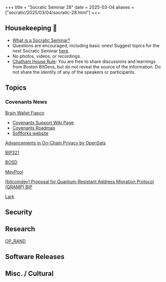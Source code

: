 +++
title = "Socratic Seminar 28"
date = 2025-03-04
aliases = ["socratic/2025/03/04/socratic-28.html"]
+++

## Housekeeping 🧹

- [What is a Socratic Seminar?](https://bitdevs.org/about#socratic-seminars)
- Questions are encouraged, including basic ones! Suggest topics for the next Socratic Seminar [here](https://github.com/0xBEEFCAF3/bostonbitdevs/issues/new).
- No photos, videos, or recordings.
- [Chatham House Rule](https://www.chathamhouse.org/about-us/chatham-house-rule): You are free to share discussions and learnings from Boston BitDevs, but do not reveal the source of the information. Do not share the identity of any of the speakers or participants.

## Topics

### Covenants News

[Brain Wallet Fiasco](https://x.com/mononautical/status/1895639824197206352)

* [Covenants Support Wiki Page](https://en.bitcoin.it/w/index.php?title=Covenants_support&modqueued=1)
* [Covenants Roadmap](https://x.com/jeremyrubin/status/1895676912401252588?s=46&t=PtDQpC8qXN6eLrhVrXTVNA)
* [Softforks website](https://softforks.org/)

[Advancements in On-Chain Privacy by OpenSats](https://opensats.org/blog/developing-advancements-in-onchain-privacy)

[BIP321](https://github.com/bitcoin/bips/pull/1555)


[BOSD](https://groups.google.com/g/bitcoindev/c/vR54BzC3pIQ/m/1z8xJTOOAAAJ)

[MevPool](https://github.com/mevpool/mevpool/blob/main/mevpool-marketplace.md)

[[bitcoindev] Proposal for Quantum-Resistant Address Migration Protocol (QRAMP) BIP](https://groups.google.com/g/bitcoindev/c/8PM6iZCeDMc/m/uLBfUNvoAQAJ?utm_medium=email&utm_source=footer)

[Lark](https://github.com/sparrowwallet/lark)

## Security

## Research

[OP_RAND](https://arxiv.org/pdf/2501.16451)

## Software Releases

## Misc. / Cultural
